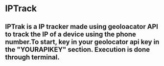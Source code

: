 <h1>IPTrack</h1>
<h2>IPTrak is a IP tracker made using geoloacator API to track the IP of a device using the phone number.To start, key in your geolocator api key in the "YOURAPIKEY" section. Execution is done through terminal.</h2>

